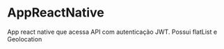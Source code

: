 # AppReactNative
App react native que acessa API com autenticação JWT. Possui flatList e Geolocation
